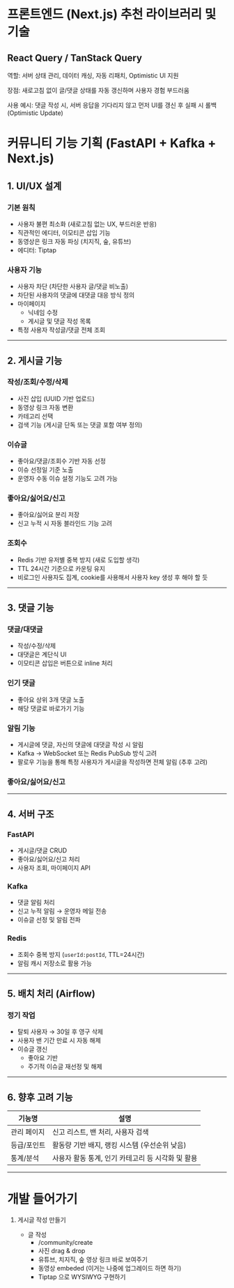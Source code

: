 # 프론트엔드 (Next.js) 추천 라이브러리 및 기술

## React Query / TanStack Query

역할: 서버 상태 관리, 데이터 캐싱, 자동 리패치, Optimistic UI 지원

장점: 새로고침 없이 글/댓글 상태를 자동 갱신하며 사용자 경험 부드러움

사용 예시: 댓글 작성 시, 서버 응답을 기다리지 않고 먼저 UI를 갱신 후 실패 시 롤백 (Optimistic Update)

# 커뮤니티 기능 기획 (FastAPI + Kafka + Next.js)

## 1. UI/UX 설계

### 기본 원칙

- 사용자 불편 최소화 (새로고침 없는 UX, 부드러운 반응)
- 직관적인 에디터, 이모티콘 삽입 기능
- 동영상은 링크 자동 파싱 (치지직, 숲, 유튜브)
- 에디터: Tiptap

### 사용자 기능

- 사용자 차단 (차단한 사용자 글/댓글 비노출)
- 차단된 사용자의 댓글에 대댓글 대응 방식 정의
- 마이페이지
  - 닉네임 수정
  - 게시글 및 댓글 작성 목록
- 특정 사용자 작성글/댓글 전체 조회

---

## 2. 게시글 기능

### 작성/조회/수정/삭제

- 사진 삽입 (UUID 기반 업로드)
- 동영상 링크 자동 변환
- 카테고리 선택
- 검색 기능 (게시글 단독 또는 댓글 포함 여부 정의)

### 이슈글

- 좋아요/댓글/조회수 기반 자동 선정
- 이슈 선정일 기준 노출
- 운영자 수동 이슈 설정 기능도 고려 가능

### 좋아요/싫어요/신고

- 좋아요/싫어요 분리 저장
- 신고 누적 시 자동 블라인드 기능 고려

### 조회수

- Redis 기반 유저별 중복 방지 (새로 도입할 생각)
- TTL 24시간 기준으로 카운팅 유지
- 비로그인 사용자도 집계, cookie를 사용해서 사용자 key 생성 후 해야 할 듯

---

## 3. 댓글 기능

### 댓글/대댓글

- 작성/수정/삭제
- 대댓글은 계단식 UI
- 이모티콘 삽입은 버튼으로 inline 처리

### 인기 댓글

- 좋아요 상위 3개 댓글 노출
- 해당 댓글로 바로가기 기능

### 알림 기능

- 게시글에 댓글, 자신의 댓글에 대댓글 작성 시 알림
- Kafka → WebSocket 또는 Redis PubSub 방식 고려
- 팔로우 기능을 통해 특정 사용자가 게시글을 작성하면 전체 알림 (추후 고려)

### 좋아요/싫어요/신고

---

## 4. 서버 구조

### FastAPI

- 게시글/댓글 CRUD
- 좋아요/싫어요/신고 처리
- 사용자 조회, 마이페이지 API

### Kafka

- 댓글 알림 처리
- 신고 누적 알림 → 운영자 메일 전송
- 이슈글 선정 및 알림 전파

### Redis

- 조회수 중복 방지 (`userId:postId`, TTL=24시간)
- 알림 캐시 저장소로 활용 가능

---

## 5. 배치 처리 (Airflow)

### 정기 작업

- 탈퇴 사용자 → 30일 후 영구 삭제
- 사용자 밴 기간 만료 시 자동 해제
- 이슈글 갱신
  - 좋아요 기반
  - 주기적 이슈글 재선정 및 해제

---

## 6. 향후 고려 기능

| 기능명      | 설명                                              |
| ----------- | ------------------------------------------------- |
| 관리 페이지 | 신고 리스트, 밴 처리, 사용자 검색                 |
| 등급/포인트 | 활동량 기반 배지, 랭킹 시스템 (우선순위 낮음)     |
| 통계/분석   | 사용자 활동 통계, 인기 카테고리 등 시각화 및 활용 |

---

# 개발 들어가기

1. 게시글 작성 만들기

   - 글 작성
     - /community/create
     - 사진 drag & drop
     - 유튜브, 치지직, 숲 영상 링크 바로 보여주기
     - 동영상 embeded (이거는 나중에 업그레이드 하면 하기)
     - Tiptap 으로 WYSIWYG 구현하기
